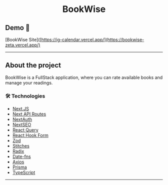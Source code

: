 <h1 style="text-align: center; font-weight: bold;">BookWise</h1>

## Demo 📸

[BookWise Site]([https://ig-calendar.vercel.app/](https://bookwise-zeta.vercel.app/)

---
## About the project

BookWise is a FullStack application, where you can rate available books and manage your readings.

### 🛠 Technologies

- [Next.JS](https://nextjs.org/)
- [Next API Routes](https://nextjs.org/docs/pages/building-your-application/routing/api-routes)
- [NextAuth](https://next-auth.js.org/)
- [NextSEO](https://github.com/garmeeh/next-seo)
- [React Query](https://tanstack.com/query/v3/)
- [React Hook Form](https://react-hook-form.com/)
- [Zod](https://github.com/colinhacks/zod)
- [Stitches](https://stitches.dev/)
- [Radix](https://www.radix-ui.com/)
- [Date-fns](https://date-fns.org/)
- [Axios](https://axios-http.com/ptbr/docs/intro)
- [Prisma](https://www.prisma.io/)
- [TypeScript](https://www.typescriptlang.org/)
---
